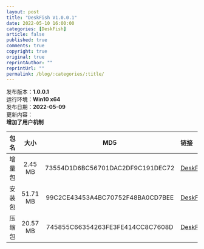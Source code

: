 ```yaml
---
layout: post
title: "DeskFish V1.0.0.1"
date: 2022-05-10 16:00:00
categories: [DeskFish]
article: false
published: true
comments: true
copyright: true
original: true
reprintAuthor: ""
reprintUrl: ""
permalink: /blog/:categories/:title/
---
```


发布版本：**1.0.0.1**  
运行环境：**Win10 x64**  
发布日期：**2022-05-09**  
更新内容：  
**增加了用户机制**  

包名 | 大小 | MD5 | 链接
:---: | :---: | :---: | :---
增量包 | 2.45 MB | 73554D1D6BC56701DAC2DF9C191DEC72 | [DeskFish_1.0.0.1_DeltaPackage.7z](https://abaoa.cn/qapp/DeskFish/1.0.0.1/packages/DeskFish_1.0.0.1_DeltaPackage.7z)
安装包 | 51.71 MB | 99C2CE43453A4BC70752F48BA0CD7BEE | [DeskFish_1.0.0.1_InstallPackage.exe](https://abaoa.cn/qapp/DeskFish/1.0.0.1/packages/DeskFish_1.0.0.1_InstallPackage.exe)
压缩包 | 20.57 MB | 745855C66354263FE3FE414CC8C7608D | [DeskFish_1.0.0.1_FullPackage.7z](https://abaoa.cn/qapp/DeskFish/1.0.0.1/packages/DeskFish_1.0.0.1_FullPackage.7z)

